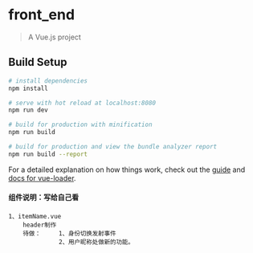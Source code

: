 # front_end

> A Vue.js project

## Build Setup

``` bash
# install dependencies
npm install

# serve with hot reload at localhost:8080
npm run dev

# build for production with minification
npm run build

# build for production and view the bundle analyzer report
npm run build --report
```

For a detailed explanation on how things work, check out the [guide](http://vuejs-templates.github.io/webpack/) and [docs for vue-loader](http://vuejs.github.io/vue-loader).





#### 组件说明：写给自己看

```
1、itemName.vue
	header制作
	待做： 	1、身份切换发射事件
			  2、用户昵称处做新的功能。
```

